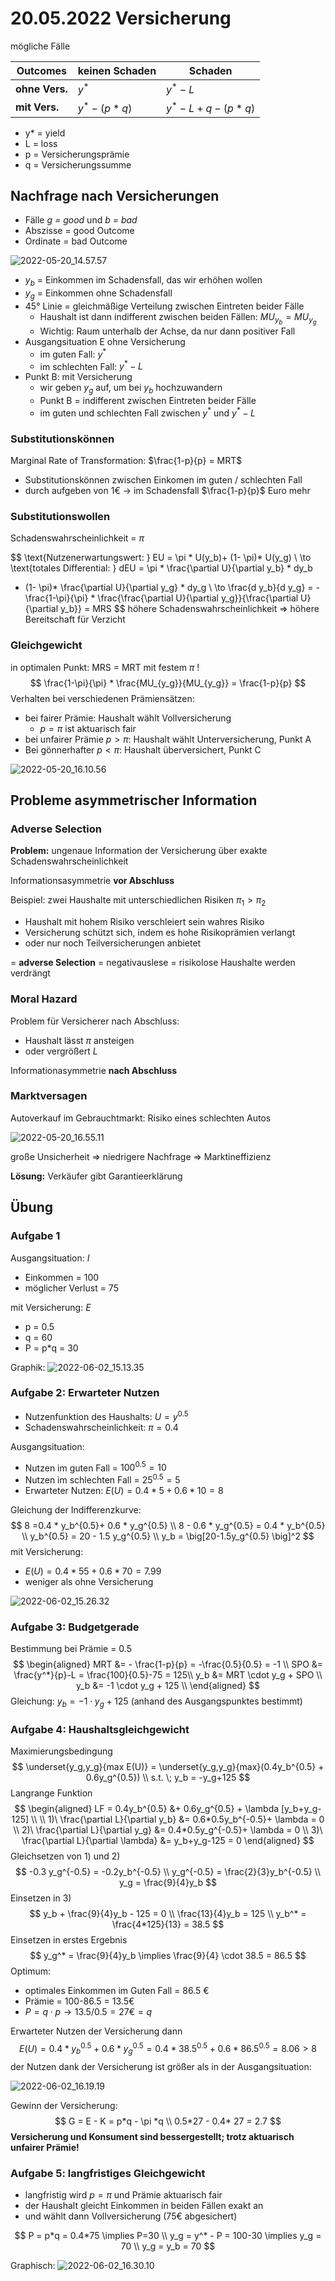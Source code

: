 # 20.05.2022 Versicherung

mögliche Fälle

| Outcomes       | keinen Schaden | Schaden             |
| -------------- | -------------- | ------------------- |
| **ohne Vers.** | $y^*$          | $y^* -L$            |
| **mit Vers.**  | $y^*- (p*q)$   | $y^* - L+q - (p*q)$ |

- y* = yield
- L = loss 
- p = Versicherungsprämie
- q = Versicherungssumme 



## Nachfrage nach Versicherungen

- Fälle *g = good* und *b = bad*
- Abszisse = good Outcome
- Ordinate = bad Outcome

![2022-05-20_14.57.57](../images/2022-05-20_14.57.57.jpg)

- $y_b$ = Einkommen im Schadensfall, das wir erhöhen wollen
- $y_g$ = Einkommen ohne Schadensfall
- 45° Linie = gleichmäßige Verteilung zwischen Eintreten beider Fälle
    - Haushalt ist dann indifferent zwischen beiden Fällen: $MU_{y_b}=MU_{y_g}$
    - Wichtig: Raum unterhalb der Achse, da nur dann positiver Fall
- Ausgangsituation E ohne Versicherung
    - im guten Fall: $y^*$
    - im schlechten Fall: $y^* - L$ 
- Punkt B: mit Versicherung
    - wir geben $y_g$ auf, um bei $y_b$ hochzuwandern
    - Punkt B = indifferent zwischen Eintreten beider Fälle
    - im guten und schlechten Fall zwischen $y^*$ und  $y^* - L$


### Substitutionskönnen

Marginal Rate of Transformation: $\frac{1-p}{p} = MRT$ 

- Substitutionskönnen zwischen Einkomen im guten / schlechten Fall
- durch aufgeben von 1€ -> im Schadensfall $\frac{1-p}{p}$ Euro mehr

### Substitutionswollen

Schadenswahrscheinlichkeit = $\pi$


$$
\text{Nutzenerwartungswert: } EU = \pi * U(y_b)+ (1- \pi)* U(y_g) \\
\to \text{totales Differential: } dEU = 
\pi * \frac{\partial U}{\partial y_b} * dy_b 
+ (1- \pi)* \frac{\partial U}{\partial y_g} * dy_g \\
\to \frac{d y_b}{d y_g} = - \frac{1-\pi}{\pi} * \frac{\frac{\partial U}{\partial y_g}}{\frac{\partial U}{\partial y_b}} = MRS
$$
höhere Schadenswahrscheinlichkeit => höhere Bereitschaft für Verzicht

### Gleichgewicht

in optimalen Punkt: MRS = MRT mit festem $\pi$ !
$$
\frac{1-\pi}{\pi} * \frac{MU_{y_g}}{MU_{y_g}} = \frac{1-p}{p}
$$
Verhalten bei verschiedenen Prämiensätzen:

- bei fairer Prämie: Haushalt wählt Vollversicherung
    - $p = \pi$ ist aktuarisch fair
- bei unfairer Prämie $p > \pi$: Haushalt wählt Unterversicherung, Punkt A
- Bei gönnerhafter $p < \pi$: Haushalt überversichert, Punkt C

![2022-05-20_16.10.56](../images/2022-05-20_16.10.56.jpg)

## Probleme asymmetrischer Information

### Adverse Selection

**Problem:** ungenaue Information der Versicherung über exakte Schadenswahrscheinlichkeit 

Informationsasymmetrie **vor Abschluss**

Beispiel: zwei Haushalte mit unterschiedlichen Risiken $\pi_1 >\pi_2$

- Haushalt mit hohem Risiko verschleiert sein wahres Risiko
- Versicherung schützt sich, indem es hohe Risikoprämien verlangt
- oder nur noch Teilversicherungen anbietet

= **adverse Selection** = negativauslese = risikolose Haushalte werden verdrängt



### Moral Hazard

Problem für Versicherer nach Abschluss:

- Haushalt lässt $\pi$ ansteigen
- oder vergrößert *L*

Informationasymmetrie **nach Abschluss**



### Marktversagen

Autoverkauf im Gebrauchtmarkt: Risiko eines schlechten Autos

![2022-05-20_16.55.11](../images/2022-05-20_16.55.11.jpg)

große Unsicherheit => niedrigere Nachfrage => Marktineffizienz

**Lösung:** Verkäufer gibt Garantieerklärung



## Übung

### Aufgabe 1

Ausgangsituation: *I*

- Einkommen = 100
- möglicher Verlust = 75

mit Versicherung: *E*

- p = 0.5
- q = 60
- P = p*q = 30

Graphik: ![2022-06-02_15.13.35](../images/2022-06-02_15.13.35.jpg)

### Aufgabe 2: Erwarteter Nutzen

- Nutzenfunktion des Haushalts: $U = y^{0.5}$
- Schadenswahrscheinlichkeit: $\pi = 0.4$

Ausgangsituation:

- Nutzen im guten Fall = $100^{0.5} = 10$
- Nutzen im schlechten Fall = $25^{0.5} = 5$
- Erwarteter Nutzen: $E(U)=0.4 * 5+ 0.6 * 10 = 8$

Gleichung der Indifferenzkurve:
$$
8 =0.4 * y_b^{0.5}+ 0.6 * y_g^{0.5} \\
8 - 0.6 * y_g^{0.5} = 0.4 * y_b^{0.5} \\
y_b^{0.5} = 20 - 1.5 y_g^{0.5} \\
y_b = \big[20-1.5y_g^{0.5} \big]^2
$$
mit Versicherung: 

- $E(U) = 0.4 * 55+ 0.6 * 70 = 7.99$ 
- weniger als ohne Versicherung

![2022-06-02_15.26.32](../images/2022-06-02_15.26.32.jpg)

### Aufgabe 3: Budgetgerade

Bestimmung bei Prämie = 0.5
$$
\begin{aligned}
MRT &= - \frac{1-p}{p} = -\frac{0.5}{0.5} = -1  \\
SPO &= \frac{y^*}{p}-L = \frac{100}{0.5}-75 = 125\\
y_b &= MRT \cdot y_g + SPO \\
y_b &= -1 \cdot y_g + 125 \\
\end{aligned}
$$
Gleichung: $y_b = -1\cdot y_g+ 125$ (anhand des Ausgangspunktes bestimmt)

### Aufgabe 4: Haushaltsgleichgewicht

Maximierungsbedingung
$$
\underset{y_g,y_g}{max E(U)} = 
\underset{y_g,y_g}{max}(0.4y_b^{0.5} + 0.6y_g^{0.5})  \\
s.t. \; y_b = -y_g+125
$$
Langrange Funktion
$$
\begin{aligned}
LF = 0.4y_b^{0.5} &+ 0.6y_g^{0.5} + \lambda [y_b+y_g-125] \\ \\
1)\ \frac{\partial L}{\partial y_b} &= 0.6*0.5y_b^{-0.5}+ \lambda = 0 \\
2)\ \frac{\partial L}{\partial y_g} &= 0.4*0.5y_g^{-0.5}+ \lambda = 0 \\
3)\ \frac{\partial L}{\partial \lambda} &= y_b+y_g-125 = 0
\end{aligned}
$$
Gleichsetzen von 1) und 2)
$$
-0.3 y_g^{-0.5} = -0.2y_b^{-0.5} \\
y_g^{-0.5} = \frac{2}{3}y_b^{-0.5} \\
y_g = \frac{9}{4}y_b
$$
Einsetzen in 3)
$$
y_b + \frac{9}{4}y_b - 125 = 0 \\
\frac{13}{4}y_b = 125 \\
y_b^* = \frac{4*125}{13} = 38.5
$$
Einsetzen in erstes Ergebnis
$$
y_g^* = \frac{9}{4}y_b \implies \frac{9}{4} \cdot 38.5 = 86.5
$$
Optimum: 

- optimales Einkommen im Guten Fall = 86.5 €
- Prämie = 100-86.5 = 13.5€
- $P = q\cdot p \to 13.5/0.5 = 27€ = q$

Erwarteter Nutzen der Versicherung dann
$$
E(U) = 0.4*y_b^{0.5} + 0.6*y_g^{0.5} = 0.4*38.5^{0.5} + 0.6*86.5^{0.5} = 8.06 > 8
$$
der Nutzen dank der Versicherung ist größer als in der Ausgangsituation:

![2022-06-02_16.19.19](../images/2022-06-02_16.19.19.jpg)

Gewinn der Versicherung:
$$
G = E - K = p*q - \pi *q \\
0.5*27 - 0.4* 27 = 2.7
$$
**Versicherung und Konsument sind bessergestellt; trotz aktuarisch unfairer Prämie!**

### Aufgabe 5: langfristiges Gleichgewicht

- langfristig wird $p=\pi$  und Prämie aktuarisch fair
- der Haushalt gleicht Einkommen in beiden Fällen exakt an
- und wählt dann Vollversicherung (75€ abgesichert)

$$
P = p*q = 0.4*75 \implies P=30 \\
y_g = y^* - P = 100-30 \implies y_g = 70 \\
y_g = y_b = 70
$$

Graphisch: ![2022-06-02_16.30.10](../images/2022-06-02_16.30.10.jpg)